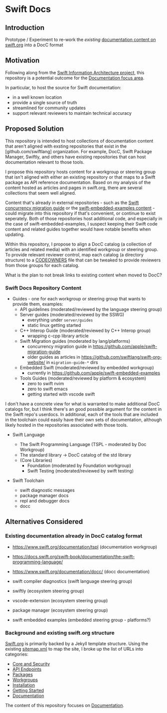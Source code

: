 # Swift Docs

## Introduction

Prototype / Experiment to re-work the *existing* [documentation content on swift.org](https://github.com/swiftlang/swift-org-website) into a DocC format

## Motivation

Following along from the [Swift Information Architecture project](https://forums.swift.org/t/swift-high-level-information-architecture/80066), this repository is a potential outcome for the [Documentation focus area](https://forums.swift.org/t/swift-high-level-information-architecture/80066#p-367675-documentation-41).

In particular, to host the source for Swift documentation:
- in a well known location
- provide a single source of truth
- streamlined for community updates 
- support relevant reviewers to maintain technical accuracy

## Proposed Solution

This repository is intended to host collections of documentation content that aren't aligned with exsting repositories that exist in the [github.com/swiftlang] organization. 
For example, DocC, Swift Package Manager, Swiftly, and others have existing repositories that can host documentation relevant to those tools. 

I propose this repository hosts content for a workgroup or steering group that isn't aligned with either an existing repository or that maps to a Swift package as API reference documentation.
Based on my analysis of the content hosted as articles and pages in swift.org, there are several collections that seem well aligned.

Content that's already in external repositories - such as the [Swift concurrency migration guide](https://github.com/apple/swift-migration-guide) or the [swift-embedded-examples content](https://github.com/apple/swift-embedded-examples) - could migrate into this repository if that's convenient, or continue to exist seperately.
Both of those repositories host additional code, and especially in the case of swift-embedded-examples, I suspect keeping their Swift code content and related guides together would have notable benefits when updating.

Within this repository, I propose to align a DocC catalog (a collection of articles and related media) with an identified workgroup or steering group. 
To provide relevant reviewer control, map each catalog (a directory structure) to a [CODEOWNERS](./CODEOWNERS) file that can be tweaked to provide reviewers from those groups for each catalog.
 
What is the plan to not break links to existing content when moved to DocC?



### Swift Docs Repository Content

- Guides - one for each workgroup or steering group that wants to provide them, examples:
  - API guidelines (moderated/reviewed by the language steering group)
  - Server guides (moderated/reviewed by the SSWG)
    - everything under `server/guides`
    - static linux getting started
  - C++ Interop Guide (moderated/reviewed by C++ Interop group)
    - wrapping c-cpp library article
  - Swift Migration guides (moderated by lang/platforms)
    - concurrency migration guide in https://github.com/apple/swift-migration-guide
    - older guides as articles in https://github.com/swiftlang/swift-org-website/ in `migration-guide-*` dirs
  - Embedded Swift (moderated/reviewed by embedded workgroup)
    - currently in https://github.com/apple/swift-embedded-examples
  - Tools Guides (moderated/reviewed by platform & ecosystem)
    - zero to swift nvim
    - zero to swift emacs
    - getting started with vscode swift

I don't have a concrete view for what is warranted to make additional DocC catalogs for, but 
I think there's an good possible argument for the content in the Swift repo's userdocs.
In additional, each of the tools that are included in the toolchain could easily have their own
sets of documentation, although likely hosted in the repositories associated with those tools.

- Swift Language
  - The Swift Programming Language (TSPL - moderated by Doc Workgroup)
  - The standard library -> DocC catalog of the std library
  - (Core Libraries)
    - Foundation  (moderated by Foundation workgroup)
    - Swift Testing (moderated/reviewed by swift testing)

- Swift Toolchain 
  - swift diagnostic messages
  - package manager docs
  - repl and debugger docs
  - docc

## Alternatives Considered

### Existing documentation already in DocC catalog format

- https://www.swift.org/documentation/tspl (documentation workgroup)
- https://docs.swift.org/swift-book/documentation/the-swift-programming-language/
- https://www.swift.org/documentation/docc/ (docc documentation)

- swift compiler diagnostics (swift language steering group)

- swiftly (ecosystem steering group)
- vscode-extension (ecosystem steering group)
- package manager (ecosystem steering group)

- swift embedded examples (embedded steering group - platforms?)


### Background and existing swift.org structure

[Swift.org](https://www.swift.org) is primarily backed by a Jekyll template structure.
Using the existing [sitemap.xml](https://www.swift.org/sitemap.xml) to map the site, I broke up the list of URLs into categories:

- [Core and Security](./notes/CoreSecurity.md) 
- [API Endpoints](./notes/APIEndpoints.md)
- [Packages](./notes/Packages.md)
- [Workgroups](./notes/Workgroups.md)
- [Installation](./notes/Installation.md)
- [Getting Started](./notes/GettingStarted.md)
- [Documentation](./notes/Documentation.md)

The content of this repository focuses on [Documentation](./notes/Documentation.md).
